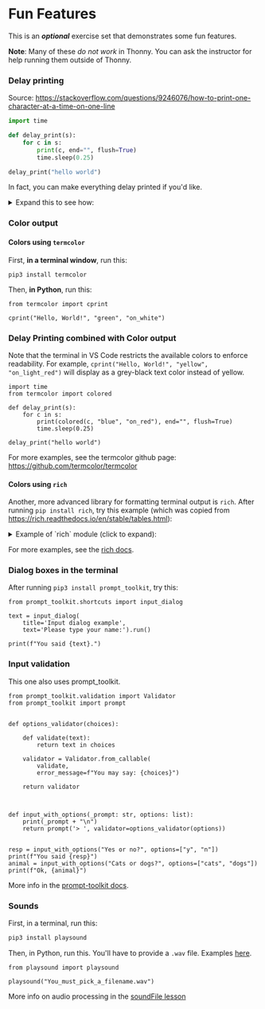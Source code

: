 
# Fun Features

This is an _**optional**_ exercise set that demonstrates some fun features.

**Note**: Many of these _do not work_ in Thonny. You can ask the instructor for help running them outside of Thonny.

### Delay printing

Source: https://stackoverflow.com/questions/9246076/how-to-print-one-character-at-a-time-on-one-line

```python
import time

def delay_print(s):
    for c in s:
        print(c, end="", flush=True)
        time.sleep(0.25)

delay_print("hello world")
```

In fact, you can make everything delay printed if you'd like.

<details><summary>Expand this to see how:</summary>

```python3
import time

real_print = print
real_input = input
 
def print(s):
    for c in s:
        real_print(c, end="", flush=True)
        time.sleep(0.02)
    real_print("\n")
 
def input(s):
    for c in s:
        real_print(c, end="", flush=True)
        time.sleep(0.02)
    return real_input()

print("Notice that the normal print function has now been overridden.")
x = input("You can use input too.")
```
</details>

### Color output

#### Colors using `termcolor`

First, **in a terminal window**, run this:

```
pip3 install termcolor
```

Then, **in Python**, run this:

```python3
from termcolor import cprint

cprint("Hello, World!", "green", "on_white")
```

### Delay Printing combined with Color output

Note that the terminal in VS Code restricts the available colors to enforce readability. For example, `cprint("Hello, World!", "yellow", "on_light_red")` will display as a grey-black text color instead of yellow.

```python3
import time
from termcolor import colored

def delay_print(s):
    for c in s:
        print(colored(c, "blue", "on_red"), end="", flush=True)
        time.sleep(0.25)

delay_print("hello world")

```
For more examples, see the termcolor github page: https://github.com/termcolor/termcolor

#### Colors using `rich`

Another, more advanced library for formatting terminal output is `rich`. After running `pip install rich`, try this example (which was copied from https://rich.readthedocs.io/en/stable/tables.html):

<details><summary>Example of `rich` module (click to expand):</summary>

```python3

from rich.console import Console
from rich.table import Table

table = Table(title="Star Wars Movies")

table.add_column("Released", justify="right", style="cyan", no_wrap=True)
table.add_column("Title", style="magenta")
table.add_column("Box Office", justify="right", style="green")

table.add_row("Dec 20, 2019", "Star Wars: The Rise of Skywalker", "$952,110,690")
table.add_row("May 25, 2018", "Solo: A Star Wars Story", "$393,151,347")
table.add_row("Dec 15, 2017", "Star Wars Ep. V111: The Last Jedi", "$1,332,539,889")
table.add_row("Dec 16, 2016", "Rogue One: A Star Wars Story", "$1,332,439,889")

console = Console()
console.print(table) 
```
    
</details>
    
For more examples, see the [rich docs](https://rich.readthedocs.io).

### Dialog boxes in the terminal

After running `pip3 install prompt_toolkit`, try this:

```python3
from prompt_toolkit.shortcuts import input_dialog

text = input_dialog(
    title='Input dialog example',
    text='Please type your name:').run()

print(f"You said {text}.")
```

### Input validation

This one also uses prompt_toolkit.

```python3
from prompt_toolkit.validation import Validator
from prompt_toolkit import prompt
 
 
def options_validator(choices):
 
    def validate(text):    
        return text in choices
 
    validator = Validator.from_callable(
        validate,
        error_message=f"You may say: {choices}")
 
    return validator
 
 
 
def input_with_options(_prompt: str, options: list):
    print(_prompt + "\n")
    return prompt('> ', validator=options_validator(options))
 
 
resp = input_with_options("Yes or no?", options=["y", "n"])
print(f"You said {resp}")
animal = input_with_options("Cats or dogs?", options=["cats", "dogs"])
print(f"Ok, {animal}")
```

More info in the [prompt-toolkit docs](https://python-prompt-toolkit.readthedocs.io).

### Sounds

First, in a terminal, run this:

```sh
pip3 install playsound
```

Then, in Python, run this. You'll have to provide a `.wav` file. Examples [here](https://github.com/adafruit/Adafruit-Sound-Samples/tree/master/sonic-pi
).

```python3
from playsound import playsound

playsound("You_must_pick_a_filename.wav")
```
More info on audio processing in the [soundFile lesson](https://github.com/python-can-define-radio/python-course/blob/main/classroom_activities/Ch03_Misc_examples/soundFile.md)
